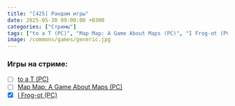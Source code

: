 ```yaml
---
title: "[425] Рандом игры"
date: 2025-05-30 09:00:00 +0300
categories: ["Стримы"]
tags: ["to a T (PC)", "Map Map: A Game About Maps (PC)", "I Frog-ot (PC)", "Игра пройдена"]
image: /commons/games/generic.jpg
---
```


### Игры на стриме:
+ [ ] [to a T (PC)](/tags/to-a-t-pc)
+ [ ] [Map Map: A Game About Maps (PC)](/tags/map-map-a-game-about-maps-pc)
+ [x] [I Frog-ot (PC)](/tags/i-frog-ot-pc)
